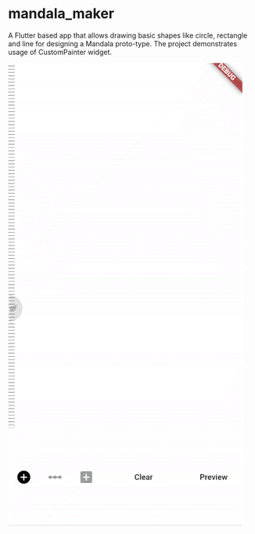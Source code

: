 # mandala_maker

A Flutter based app that allows drawing basic shapes like circle, rectangle and line for designing a Mandala proto-type. The project demonstrates usage of CustomPainter widget.

![DEMO](./mandala_maker_1.gif)